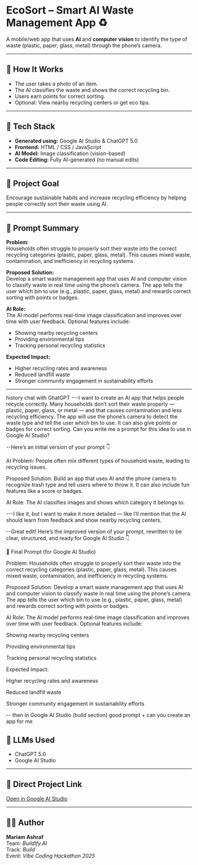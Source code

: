 # EcoSort – Smart AI Waste Management App ♻️

A mobile/web app that uses **AI** and **computer vision** to identify the type of waste (plastic, paper, glass, metal) through the phone’s camera.

---

## 🚀 How It Works
- The user takes a photo of an item.
- The AI classifies the waste and shows the correct recycling bin.
- Users earn points for correct sorting.
- Optional: View nearby recycling centers or get eco tips.

---

## 🧠 Tech Stack
- **Generated using:** Google AI Studio & ChatGPT 5.0  
- **Frontend:** HTML / CSS / JavaScript  
- **AI Model:** Image classification (vision-based)  
- **Code Editing:** Fully AI-generated (no manual edits)

---

## 🎯 Project Goal
Encourage sustainable habits and increase recycling efficiency by helping people correctly sort their waste using AI.

---

## 💬 Prompt Summary
**Problem:**  
Households often struggle to properly sort their waste into the correct recycling categories (plastic, paper, glass, metal). This causes mixed waste, contamination, and inefficiency in recycling systems.

**Proposed Solution:**  
Develop a smart waste management app that uses AI and computer vision to classify waste in real time using the phone’s camera. The app tells the user which bin to use (e.g., plastic, paper, glass, metal) and rewards correct sorting with points or badges.

**AI Role:**  
The AI model performs real-time image classification and improves over time with user feedback. Optional features include:
- Showing nearby recycling centers  
- Providing environmental tips  
- Tracking personal recycling statistics  

**Expected Impact:**  
- Higher recycling rates and awareness  
- Reduced landfill waste  
- Stronger community engagement in sustainability efforts

---


history chat with GhatGPT
---I want to create an AI app that helps people recycle correctly.
Many households don’t sort their waste properly — plastic, paper, glass, or metal — and that causes contamination and less recycling efficiency.
The app will use the phone’s camera to detect the waste type and tell the user which bin to use. It can also give points or badges for correct sorting.
Can you write me a prompt for this idea to use in Google AI Studio?

--Here’s an initial version of your prompt 👇

AI Problem:
People often mix different types of household waste, leading to recycling issues.

Proposed Solution:
Build an app that uses AI and the phone camera to recognize trash type and tell users where to throw it. It can also include fun features like a score or badges.

AI Role:
The AI classifies images and shows which category it belongs to.

---I like it, but I want to make it more detailed — like I’ll mention that the AI should learn from feedback and show nearby recycling centers.

--Great edit! Here’s the improved version of your prompt, rewritten to be clear, structured, and ready for Google AI Studio 👇

💬 Final Prompt (for Google AI Studio)

Problem:
Households often struggle to properly sort their waste into the correct recycling categories (plastic, paper, glass, metal). This causes mixed waste, contamination, and inefficiency in recycling systems.

Proposed Solution:
Develop a smart waste management app that uses AI and computer vision to classify waste in real time using the phone’s camera. The app tells the user which bin to use (e.g., plastic, paper, glass, metal) and rewards correct sorting with points or badges.

AI Role:
The AI model performs real-time image classification and improves over time with user feedback. Optional features include:

Showing nearby recycling centers

Providing environmental tips

Tracking personal recycling statistics

Expected Impact:

Higher recycling rates and awareness

Reduced landfill waste

Stronger community engagement in sustainability efforts


-- then in  Google AI Studio (build section)
good prompt + can you create an app for me 


## 🤖 LLMs Used
- ChatGPT 5.0  
- Google AI Studio  

---

## 🔗 Direct Project Link
[Open in Google AI Studio](https://aistudio.google.com/app/prompts?state=%7B%22ids%22:%5B%221J2ThWmixykgFmlXWAwEBHBNxNVUynwuq%22%5D,%22action%22:%22open%22,%22userId%22:%22116691967726561935386%22,%22resourceKeys%22:%7B%7D%7D&usp=sharing)

---

## 👩‍💻 Author
**Mariam Ashraf**  
Team: *BuildIfy.AI*  
Track: *Build*  
Event: *Vibe Coding Hackathon 2025*
